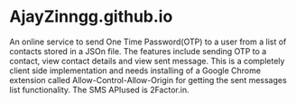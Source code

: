 # AjayZinngg.github.io

An online service to send One Time Password(OTP) to a user from a list of contacts stored in a JSOn file. The features include sending OTP to a contact, view contact details and view sent message. This is a completely client side implementation and needs installing of a Google Chrome extension called Allow-Control-Allow-Origin for getting the sent messages list functionality.
The SMS APIused is 2Factor.in.
